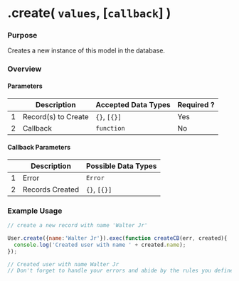 # .create( `values`, [`callback`] )
### Purpose
Creates a new instance of this model in the database.

### Overview

#### Parameters
|   |     Description     | Accepted Data Types | Required ? |
|---|---------------------|---------------------|------------|
| 1 |  Record(s) to Create  |      `{}`, `[{}]`   | Yes      |
| 2 |     Callback        | `function`          | No         |

#### Callback Parameters

|   |     Description     | Possible Data Types |
|---|---------------------|---------------------|
| 1 |  Error              | `Error`             |
| 2 |  Records Created    | `{}`, `[{}]`        |



### Example Usage

```javascript
// create a new record with name 'Walter Jr'

User.create({name:'Walter Jr'}).exec(function createCB(err, created){
  console.log('Created user with name ' + created.name);
});

// Created user with name Walter Jr
// Don't forget to handle your errors and abide by the rules you defined in your model
```




<docmeta name="methodType" value="mcm">
<docmeta name="importance" value="undefined">
<docmeta name="displayName" value=".create()">

